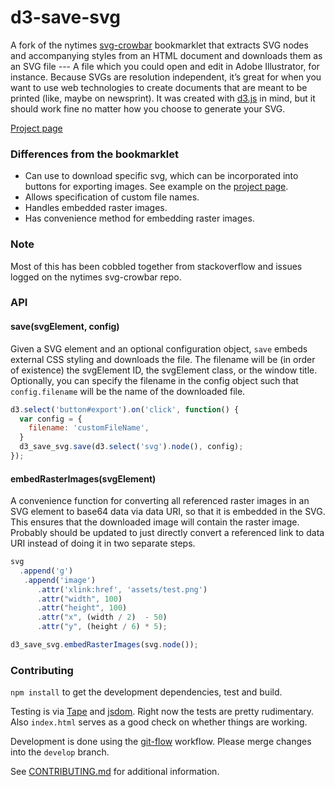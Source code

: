 # d3-save-svg

 A fork of the nytimes [svg-crowbar](http://nytimes.github.io/svg-crowbar/) bookmarklet that extracts SVG nodes and accompanying styles from an HTML document and downloads them as an SVG file --- A file which you could open and edit in Adobe Illustrator, for instance. Because SVGs are resolution independent, it’s great for when you want to use web technologies to create documents that are meant to be printed (like, maybe on newsprint). It was created with [d3.js](https://d3js.org) in mind, but it should work fine no matter how you choose to generate your SVG.

[Project page](http://edeno.github.com/d3-save-svg/)

### Differences from the bookmarklet
+  Can use to download specific svg, which can be incorporated into buttons for exporting images. See example on the [project page](http://edeno.github.com/d3-save-svg/).
+  Allows specification of custom file names.
+  Handles embedded raster images.
+  Has convenience method for embedding raster images.

### Note
Most of this has been cobbled together from stackoverflow and issues logged on the nytimes svg-crowbar repo.

### API

#### save(svgElement, config)
Given a SVG element and an optional configuration object, `save` embeds external CSS styling and downloads the file. The filename will be (in order of existence) the svgElement ID, the svgElement class, or the window title. Optionally, you can specify the filename in the config object such that `config.filename` will be the name of the downloaded file.

```javascript
d3.select('button#export').on('click', function() {
  var config = {
    filename: 'customFileName',
  }
  d3_save_svg.save(d3.select('svg').node(), config);
});
```

#### embedRasterImages(svgElement)
A convenience function for converting all referenced raster images in an SVG element to base64 data via data URI, so that it is embedded in the SVG. This ensures that the downloaded image will contain the raster image. Probably should be updated to just directly convert a referenced link to data URI instead of doing it in two separate steps.

```javascript
svg
  .append('g')
   .append('image')
      .attr('xlink:href', 'assets/test.png')
      .attr("width", 100)
      .attr("height", 100)
      .attr("x", (width / 2)  - 50)
      .attr("y", (height / 6) * 5);

d3_save_svg.embedRasterImages(svg.node());
 ```

### Contributing
`npm install` to get the development dependencies, test and build.

Testing is via [Tape](https://github.com/substack/tape) and [jsdom](https://github.com/tmpvar/jsdom). Right now the tests are pretty rudimentary. Also `index.html` serves as a good check on whether things are working.

Development is done using the [git-flow](http://nvie.com/posts/a-successful-git-branching-model/) workflow. Please merge changes into the `develop` branch.

See [CONTRIBUTING.md](/CONTRIBUTING.md) for additional information.
